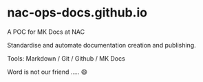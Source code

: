 # nac-ops-docs.github.io
A POC for MK Docs at NAC

Standardise and automate documentation creation and publishing.

Tools: Markdown / Git / Github / MK Docs

Word is not our friend ..... :smile:
